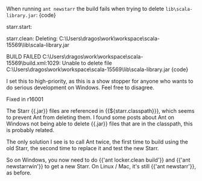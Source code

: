 When running `ant newstarr` the build fails when trying to delete `lib\scala-library.jar`:
{code}

starr.start:

starr.clean:
Deleting: C:\Users\dragos\work\workspace\scala-15569\lib\scala-library.jar

BUILD FAILED
C:\Users\dragos\work\workspace\scala-15569\build.xml:1029: Unable to delete file
 C:\Users\dragos\work\workspace\scala-15569\lib\scala-library.jar
{code}

I set this to high-priority, as this is a show stopper for anyone who wants to do serious development on Windows. Feel free to disagree.

Fixed in r16001

The Starr {{.jar}} files are referenced in {{${starr.classpath}}}, which seems to prevent Ant from deleting them. I found some posts about Ant on Windows not being able to delete {{.jar}} files that are in the classpath, this is probably related.

The only solution I see is to call Ant twice, the first time to build using the old Starr, the second time to replace it and test the new Starr.

So on Windows, you now need to do {{'ant locker.clean build'}} and {{'ant newstarrwin'}} to get a new Starr. On Linux / Mac, it's still {{'ant newstarr'}}, as before.
